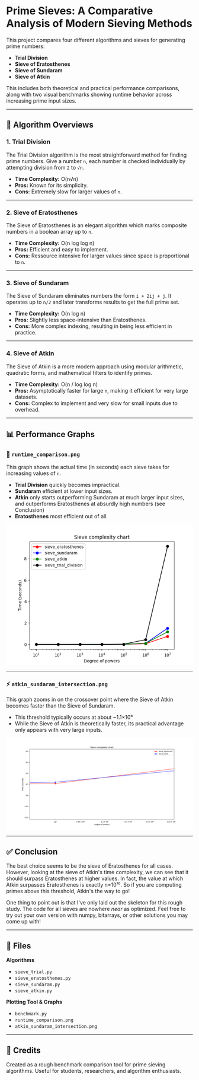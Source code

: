 # Prime Sieves: A Comparative Analysis of Modern Sieving Methods

This project compares four different algorithms and sieves for generating prime numbers:

- **Trial Division**
- **Sieve of Eratosthenes**
- **Sieve of Sundaram**
- **Sieve of Atkin**

This includes both theoretical and practical performance comparisons, along with two visual benchmarks showing runtime behavior across increasing prime input sizes.

---

## 🧮 Algorithm Overviews

### 1. Trial Division
The Trial Division algorithm is the most straightforward method for finding prime numbers. Give a number `n`, each number is checked individually by attempting division from `2` to `√n`.

- **Time Complexity:** O(n√n)
- **Pros:** Known for its simplicity.
- **Cons:** Extremely slow for larger values of `n`.

---

### 2. Sieve of Eratosthenes
The Sieve of Eratosthenes is an elegant algorithm which marks composite numbers in a boolean array up to `n`.

- **Time Complexity:** O(n log log n)
- **Pros:** Efficient and easy to implement.
- **Cons:** Ressource intensive for larger values since space is proportional to `n`.

---

### 3. Sieve of Sundaram
The Sieve of Sundaram eliminates numbers the form `i + 2ij + j`. It operates up to `n/2` and later transforms results to get the full prime set.

- **Time Complexity:** O(n log n)
- **Pros:** Slightly less space-intensive than Eratosthenes.
- **Cons:** More complex indexing, resulting in being less efficient in practice.

---

### 4. Sieve of Atkin
The Sieve of Atkin is a more modern approach using modular arithmetic, quadratic forms, and mathematical filters to identify primes.

- **Time Complexity:** O(n / log log n)
- **Pros:** Asymptotically faster for large `n`, making it efficient for very large datasets.
- **Cons:** Complex to implement and very slow for small inputs due to overhead.

---

## 📊 Performance Graphs

### 🔽 `runtime_comparison.png`
This graph shows the actual time (in seconds) each sieve takes for increasing values of `n`.

- **Trial Division** quickly becomes impractical.
- **Sundaram** efficient at lower input sizes.
- **Atkin** only starts outperforming Sundaram at much larger input sizes, and outperforms Eratosthenes at absurdly high numbers (see Conclusion)
- **Eratosthenes** most efficient out of all.

<p align="center">
  <img src="graphs/runtime_comparison.png" alt="Runtime Comparison Graph" width="600">
</p>

---

### ⚡ `atkin_sundaram_intersection.png`
This graph zooms in on the crossover point where the Sieve of Atkin becomes faster than the Sieve of Sundaram.

- This threshold typically occurs at about ~1.1×10⁶
- While the Sieve of Atkin is theoretically faster, its practical advantage only appears with very large inputs.

<p align="center">
  <img src="graphs/atkin_sundaram_intersection.png" alt="Atkin vs Sundaram Performance Graph" width="600">
</p>

---

## ✅ Conclusion

The best choice seems to be the sieve of Eratosthenes for all cases. However, looking at the sieve of Atkin's time complexity, we can see that it should surpass Eratosthenes at higher values. In fact, the value at which Atkin surpasses Eratosthenes is exactly n=10¹⁰. So if you are computing primes above this threshold, Atkin's the way to go!

One thing to point out is that I've only laid out the skeleton for this rough study. The code for all sieves are nowhere *near* as optimized. Feel free to try out your own version with numpy, bitarrays, or other solutions you may come up with!

---

## 📁 Files

**Algorithms**
- `sieve_trial.py`
- `sieve_eratosthenes.py`
- `sieve_sundaram.py`
- `sieve_atkin.py`

**Plotting Tool & Graphs**
- `benchmark.py`
- `runtime_comparison.png`
- `atkin_sundaram_intersection.png`


---

## 🧠 Credits

Created as a rough benchmark comparison tool for prime sieving algorithms. Useful for students, researchers, and algorithm enthusiasts.

